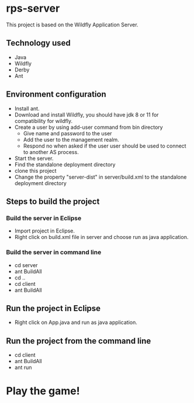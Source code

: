 # rps-server

This project is based on the Wildfly Application Server. 

## Technology used

* Java
* Wildfly
* Derby
* Ant

## Environment configuration
* Install ant.
* Download and install Wildfly, you should have jdk 8 or 11 for compatibility for wildfly. 
* Create a user by using add-user command from bin directory
  * Give name and password to the user
  * Add the user to the management realm.
  * Respond no when asked if the user user should be used to connect to another AS process.
* Start the server.
* Find the standalone deployment directory
* clone this project
* Change the property "server-dist" in server/build.xml to the standalone deployment directory

## Steps to build the project 

### Build the server in Eclipse

* Import project in Eclipse.
* Right click on build.xml file in server and choose run as java application.

### Build the server in command line

* cd server
* ant BuildAll
* cd ..
* cd client
* ant BuildAll

## Run the project in Eclipse

* Right click on App.java and run as java application.

## Run the project from the command line

* cd client
* ant BuildAll
* ant run


# Play the game!